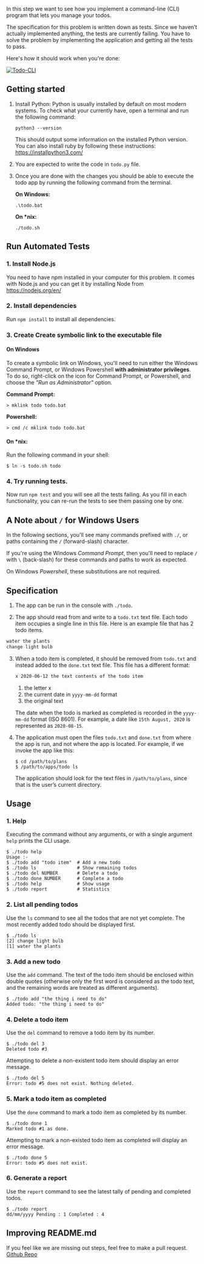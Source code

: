 

In this step we want to see how you implement a command-line (CLI) program that lets you manage your todos.

The specification for this problem is written down as tests. Since we haven’t actually implemented anything, the tests are currently failing. You have to solve the problem by implementing the application and getting all the tests to pass.

Here's how it should work when you're done:

[![Todo-CLI](https://res.cloudinary.com/sv-co/image/upload/v1607935139/fullstack-CEF/Todo-CLI/play-video-demo_fp50wp.png)](https://vimeo.com/490621534)
## Getting started

1. Install Python: Python is usually installed by default on most modern systems. To check what your currently have, open a terminal and run the following command:

   ```
   python3 --version
   ```

   This should output some information on the installed Python version.
   You can also install ruby by following these instructions: https://installpython3.com/

2. You are expected to write the code in `todo.py` file.

3. Once you are done with the changes you should be able to execute the todo app by running the following command from the terminal.

   **On Windows:**

   ```
   .\todo.bat
   ```

   **On \*nix:**

   ```
   ./todo.sh
   ```
## Run Automated Tests

### 1. Install Node.js

You need to have npm installed in your computer for this problem. It comes with Node.js and you can get it by installing Node from https://nodejs.org/en/

### 2. Install dependencies

Run `npm install` to install all dependencies.

### 3. Create Create symbolic link to the executable file

#### On Windows

To create a symbolic link on Windows, you'll need to run either the Windows Command Prompt, or Windows Powershell **with administrator privileges**. To do so, right-click on the icon for Command Prompt, or Powershell, and choose the _"Run as Administrator"_ option.

**Command Prompt:**

```
> mklink todo todo.bat
```

**Powershell:**

```
> cmd /c mklink todo todo.bat
```

#### On \*nix:

Run the following command in your shell:

```
$ ln -s todo.sh todo
```

### 4. Try running tests.

Now run `npm test` and you will see all the tests failing. As you fill in each functionality, you can re-run the tests to see them passing one by one.

## A Note about `/` for Windows Users

In the following sections, you'll see many commands prefixed with `./`, or paths containing the `/` (forward-slash) character.

If you're using the Windows _Command Prompt_, then you'll need to replace `/` with `\` (back-slash) for these commands and paths to work as expected.

On Windows _Powershell_, these substitutions are not required.

## Specification

1. The app can be run in the console with `./todo`.

2. The app should read from and write to a `todo.txt` text file. Each todo item occupies a single line in this file. Here is an example file that has 2 todo items.

```txt
water the plants
change light bulb
```

3.  When a todo item is completed, it should be removed from `todo.txt` and instead added to the `done.txt` text file. This file has a different format:

    ```txt
    x 2020-06-12 the text contents of the todo item
    ```

    1. the letter x
    2. the current date in `yyyy-mm-dd` format
    3. the original text

    The date when the todo is marked as completed is recorded in the `yyyy-mm-dd` format (ISO 8601). For example, a date like `15th August, 2020` is represented as `2020-08-15`.

4.  The application must open the files `todo.txt` and `done.txt` from where the app is run, and not where the app is located. For example, if we invoke the app like this:

    ```
    $ cd /path/to/plans
    $ /path/to/apps/todo ls
    ```

    The application should look for the text files in `/path/to/plans`, since that is the user’s current directory.

## Usage

### 1. Help

Executing the command without any arguments, or with a single argument `help` prints the CLI usage.

```
$ ./todo help
Usage :-
$ ./todo add "todo item"  # Add a new todo
$ ./todo ls               # Show remaining todos
$ ./todo del NUMBER       # Delete a todo
$ ./todo done NUMBER      # Complete a todo
$ ./todo help             # Show usage
$ ./todo report           # Statistics
```

### 2. List all pending todos

Use the `ls` command to see all the todos that are not yet complete. The most recently added todo should be displayed first.

```
$ ./todo ls
[2] change light bulb
[1] water the plants
```

### 3. Add a new todo

Use the `add` command. The text of the todo item should be enclosed within double quotes (otherwise only the first word is considered as the todo text, and the remaining words are treated as different arguments).

```
$ ./todo add "the thing i need to do"
Added todo: "the thing i need to do"
```

### 4. Delete a todo item

Use the `del` command to remove a todo item by its number.

```
$ ./todo del 3
Deleted todo #3
```

Attempting to delete a non-existent todo item should display an error message.

```
$ ./todo del 5
Error: todo #5 does not exist. Nothing deleted.
```

### 5. Mark a todo item as completed

Use the `done` command to mark a todo item as completed by its number.

```
$ ./todo done 1
Marked todo #1 as done.
```

Attempting to mark a non-existed todo item as completed will display an error message.

```
$ ./todo done 5
Error: todo #5 does not exist.
```

### 6. Generate a report

Use the `report` command to see the latest tally of pending and completed todos.

```
$ ./todo report
dd/mm/yyyy Pending : 1 Completed : 4
```

## Improving README.md

If you feel like we are missing out steps, feel free to make a pull request. [Github Repo](https://github.com/nseadlc-2020/package-todo-cli-task)
